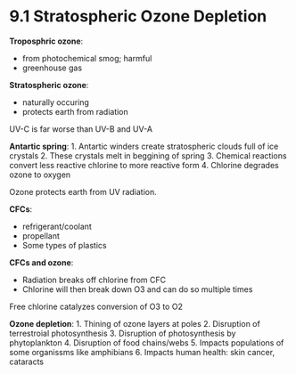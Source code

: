 # 9.1 Stratospheric Ozone Depletion

**Troposphric ozone**:

* from photochemical smog; harmful
* greenhouse gas

**Stratospheric ozone**:

* naturally occuring
* protects earth from radiation

UV-C is far worse than UV-B and UV-A

**Antartic spring**: 1. Antartic winders create stratospheric clouds full of ice crystals 2. These crystals melt in beggining of spring 3. Chemical reactions convert less reactive chlorine to more reactive form 4. Chlorine degrades ozone to oxygen

Ozone protects earth from UV radiation.

**CFCs**:

* refrigerant/coolant
* propellant
* Some types of plastics

**CFCs and ozone**:

* Radiation breaks off chlorine from CFC
* Chlorine will then break down O3 and can do so multiple times

Free chlorine catalyzes conversion of O3 to O2

**Ozone depletion**: 1. Thining of ozone layers at poles 2. Disruption of terrestroial photosynthesis 3. Disruption of photosynthesis by phytoplankton 4. Disruption of food chains/webs 5. Impacts populations of some organissms like amphibians 6. Impacts human health: skin cancer, cataracts

